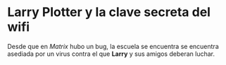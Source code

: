 # Larry Plotter y la clave secreta del wifi

Desde que en *Matrix* hubo un bug, la escuela se encuentra se encuentra asediada por un
virus contra el que **Larry** y sus amigos deberan luchar.
